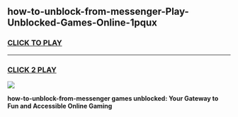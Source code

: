 
## how-to-unblock-from-messenger-Play-Unblocked-Games-Online-1pqux
<h3>
<a href="https://premium76.site?title=how-to-unblock-from-messenger&ref=25A">CLICK TO PLAY</a></h3>
<hr>

<h3>
<a href="https://premium76.site?title=how-to-unblock-from-messenger&ref=25A">CLICK 2 PLAY</a>
  
</h3>

<a href="https://premium76.site?title=how-to-unblock-from-messenger&ref=25A"><img src="https://clearcache.store/games.png"></a>


**how-to-unblock-from-messenger games unblocked: Your Gateway to Fun and Accessible Online Gaming**
